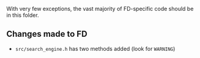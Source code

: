 With very few exceptions, the vast majority of FD-specific code should be in this folder.

## Changes made to FD
- `src/search_engine.h` has two methods added (look for `WARNING`)